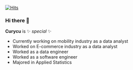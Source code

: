 [![Hits](https://hits.seeyoufarm.com/api/count/incr/badge.svg?url=https%3A%2F%2Fgithub.com%2Fcurycu%2Fhit-counter&count_bg=%23000000&title_bg=%23F98F05&icon=&icon_color=%23FFFFFF&title=hits&edge_flat=false)](https://hits.seeyoufarm.com)

### Hi there 👋

**Curycu** is ✨ _special_ ✨

- Currently working on mobility industry as a data analyst  
- Worked on E-commerce industry as a data analyst  
- Worked as a data engineer  
- Worked as a software engineer  
- Majored in Applied Statistics  
